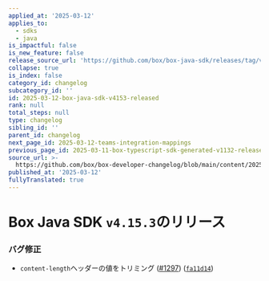 ```yaml
---
applied_at: '2025-03-12'
applies_to:
  - sdks
  - java
is_impactful: false
is_new_feature: false
release_source_url: 'https://github.com/box/box-java-sdk/releases/tag/v4.15.3'
collapse: true
is_index: false
category_id: changelog
subcategory_id: ''
id: 2025-03-12-box-java-sdk-v4153-released
rank: null
total_steps: null
type: changelog
sibling_id: ''
parent_id: changelog
next_page_id: 2025-03-12-teams-integration-mappings
previous_page_id: 2025-03-11-box-typescript-sdk-generated-v1132-released
source_url: >-
  https://github.com/box/box-developer-changelog/blob/main/content/2025/03-12-box-java-sdk-v4153-released.md
published_at: '2025-03-12'
fullyTranslated: true
---
```

# Box Java SDK `v4.15.3`のリリース

### バグ修正

* `content-length`ヘッダーの値をトリミング ([#1297][1]) ([`fa11d14`][2])

[1]: https://github.com/box/box-java-sdk/issues/1297

[2]: https://github.com/box/box-java-sdk/commit/fa11d141edf511eabc5f2398e55dc411d0cdcd31
